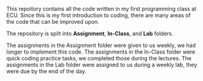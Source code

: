 This repoitory contains all the code written in my first programming class at ECU. Since this is my first introduction to coding, there are many areas of the code that can be improved upon.

The repository is spilt into **Assignment**, **In-Class**, and **Lab** folders. 

The assignments in the Assignment folder were given to us weekly, we had longer to implement this code.
The assignments in the In-Class folder were quick coding practice tasks, we completed those during the lectures.
The assignments in the Lab folder were assigned to us during a weekly lab, they were due by the end of the day.
